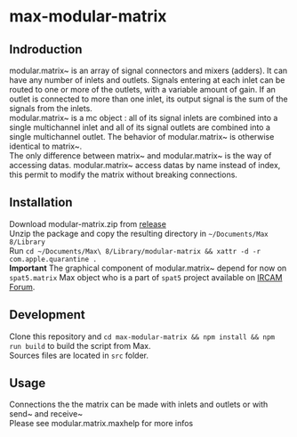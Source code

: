 # max-modular-matrix


## Indroduction
modular.matrix~ is an array of signal connectors and mixers (adders). It can have any number of inlets and outlets. Signals entering at each inlet can be routed to one or more of the outlets, with a variable amount of gain. If an outlet is connected to more than one inlet, its output signal is the sum of the signals from the inlets.  
modular.matrix~ is a mc object : all of its signal inlets are combined into a single multichannel inlet and all of its signal outlets are combined into a single multichannel outlet. The behavior of modular.matrix~ is otherwise identical to matrix~.  
The only difference between matrix~ and modular.matrix~ is the way of accessing datas. modular.matrix~ access datas by name instead of index, this permit to modify the matrix without breaking connections.

## Installation
Download modular-matrix.zip from [release](https://github.com/etiennedemoulin/max-modular-matrix/releases)  
Unzip the package and copy the resulting directory in `~/Documents/Max 8/Library`  
Run `cd ~/Documents/Max\ 8/Library/modular-matrix && xattr -d -r com.apple.quarantine .`   
**Important** The graphical component of modular.matrix~ depend for now on `spat5.matrix` Max object who is a part of `spat5` project available on [IRCAM Forum](https://forum.ircam.fr).

## Development
Clone this repository and `cd max-modular-matrix && npm install && npm run build` to build the script from Max.  
Sources files are located in `src` folder.  

## Usage
Connections the the matrix can be made with inlets and outlets or with send~ and receive~  
Please see modular.matrix.maxhelp for more infos  
